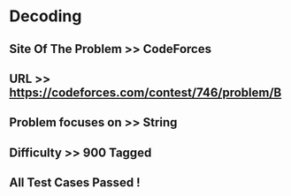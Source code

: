 # Decoding

## Site Of The Problem >> CodeForces

## URL >> https://codeforces.com/contest/746/problem/B

## Problem focuses on >> String

## Difficulty >>  900 Tagged

## All Test Cases Passed !


